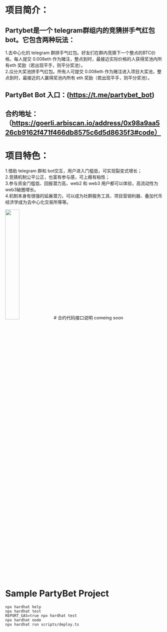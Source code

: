 

# 项目简介：
## Partybet是一个 telegram群组内的竞猜拼手气红包 bot。它包含两种玩法：
1.去中心化的 telegram 群拼手气红包。好友们在群内竞猜下一个整点的BTC价格，每人提交 0.008eth 作为赌注，整点到时，最接近实际价格的人获得奖池内所有eth 奖励（若出现平手，则平分奖池）。
<br> 2.瓜分大奖池拼手气红包。所有人可提交 0.008eth 作为赌注进入项目大奖池，整点到时，最接近的人赢得奖池内所有 eth 奖励（若出现平手，则平分奖池）。

## PartyBet Bot 入口：(https://t.me/partybet_bot)
## 合约地址：（https://goerli.arbiscan.io/address/0x98a9aa526cb9162f471f466db8575c6d5d8635f3#code）

#  项目特色：
  1.借助 telegram 群和 bot交互，用户进入门槛低，可实现裂变式增长；
  <br> 2.竞猜机制公平公正，也富有参与感，可上瘾有粘性；
  <br> 3.参与资金门槛低、回报潜力高，web2 和 web3 用户都可以体验，高流动性为 web3破圈增长。
  <br> 4.机制本身有很强的延展潜力，可以成为社群服务工具、项目营销利器、叠加代币经济学成为去中心化交易所等等。

<img src=https://github.com/lessthanno/partybet/blob/main/public/img1.jpg width=30% />
# 合约代码接口说明
comeing soon

# Sample PartyBet Project

```shell
npx hardhat help
npx hardhat test
REPORT_GAS=true npx hardhat test
npx hardhat node
npx hardhat run scripts/deploy.ts
```
